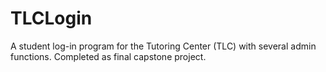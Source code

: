 # TLCLogin

A student log-in program for the Tutoring Center (TLC) with several admin functions.
Completed as final capstone project.
